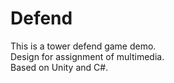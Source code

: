 # Defend
This is a tower defend game demo.  
 Design for assignment of multimedia.  
 Based on Unity and C#.
 
